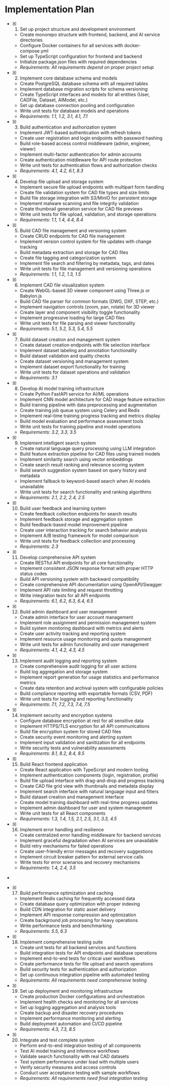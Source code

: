 # Implementation Plan

- [x] 1. Set up project structure and development environment





  - Create monorepo structure with frontend, backend, and AI service directories
  - Configure Docker containers for all services with docker-compose.yml
  - Set up TypeScript configuration for frontend and backend
  - Initialize package.json files with required dependencies
  - _Requirements: All requirements depend on proper project setup_

- [x] 2. Implement core database schema and models





  - Create PostgreSQL database schema with all required tables
  - Implement database migration scripts for schema versioning
  - Create TypeScript interfaces and models for all entities (User, CADFile, Dataset, AIModel, etc.)
  - Set up database connection pooling and configuration
  - Write unit tests for database models and operations
  - _Requirements: 1.1, 1.2, 3.1, 4.1, 7.1_

- [x] 3. Build authentication and authorization system




  - Implement JWT-based authentication with refresh tokens
  - Create user registration and login endpoints with password hashing
  - Build role-based access control middleware (admin, engineer, viewer)
  - Implement multi-factor authentication for admin accounts
  - Create authentication middleware for API route protection
  - Write unit tests for authentication flows and authorization checks
  - _Requirements: 4.1, 4.2, 6.1, 8.3_

- [x] 4. Develop file upload and storage system





  - Implement secure file upload endpoints with multipart form handling
  - Create file validation system for CAD file types and size limits
  - Build file storage integration with S3/MinIO for persistent storage
  - Implement malware scanning and file integrity validation
  - Create thumbnail generation service for CAD file previews
  - Write unit tests for file upload, validation, and storage operations
  - _Requirements: 1.1, 1.4, 4.4, 8.4_

- [x] 5. Build CAD file management and versioning system







  - Create CRUD endpoints for CAD file management
  - Implement version control system for file updates with change tracking
  - Build metadata extraction and storage for CAD files
  - Create file tagging and categorization system
  - Implement file search and filtering by metadata, tags, and dates
  - Write unit tests for file management and versioning operations
  - _Requirements: 1.1, 1.2, 1.3, 1.5_

- [x] 6. Implement CAD file visualization system





  - Create WebGL-based 3D viewer component using Three.js or Babylon.js
  - Build CAD file parser for common formats (DWG, DXF, STEP, etc.)
  - Implement navigation controls (zoom, pan, rotate) for 3D viewer
  - Create layer and component visibility toggle functionality
  - Implement progressive loading for large CAD files
  - Write unit tests for file parsing and viewer functionality
  - _Requirements: 5.1, 5.2, 5.3, 5.4, 5.5_

- [x] 7. Build dataset creation and management system





  - Create dataset creation endpoints with file selection interface
  - Implement dataset labeling and annotation functionality
  - Build dataset validation and quality checks
  - Create dataset versioning and management system
  - Implement dataset export functionality for training
  - Write unit tests for dataset operations and validation
  - _Requirements: 3.1_

- [x] 8. Develop AI model training infrastructure





  - Create Python FastAPI service for AI/ML operations
  - Implement CNN model architecture for CAD image feature extraction
  - Build training pipeline with data preprocessing and augmentation
  - Create training job queue system using Celery and Redis
  - Implement real-time training progress tracking and metrics display
  - Build model evaluation and performance assessment tools
  - Write unit tests for training pipeline and model operations
  - _Requirements: 3.2, 3.3, 3.5_

- [x] 9. Implement intelligent search system




  - Create natural language query processing using LLM integration
  - Build feature extraction pipeline for CAD files using trained models
  - Implement similarity search using vector embeddings
  - Create search result ranking and relevance scoring system
  - Build search suggestion system based on query history and metadata
  - Implement fallback to keyword-based search when AI models unavailable
  - Write unit tests for search functionality and ranking algorithms
  - _Requirements: 2.1, 2.2, 2.4, 2.5_

- [x] 10. Build user feedback and learning system




  - Create feedback collection endpoints for search results
  - Implement feedback storage and aggregation system
  - Build feedback-based model improvement pipeline
  - Create user interaction tracking for search behavior analysis
  - Implement A/B testing framework for model comparison
  - Write unit tests for feedback collection and processing
  - _Requirements: 2.3_

- [x] 11. Develop comprehensive API system





  - Create RESTful API endpoints for all core functionality
  - Implement consistent JSON response format with proper HTTP status codes
  - Build API versioning system with backward compatibility
  - Create comprehensive API documentation using OpenAPI/Swagger
  - Implement API rate limiting and request throttling
  - Write integration tests for all API endpoints
  - _Requirements: 6.1, 6.2, 6.3, 6.4, 6.5_

- [x] 12. Build admin dashboard and user management







  - Create admin interface for user account management
  - Implement role assignment and permission management system
  - Build system monitoring dashboard with metrics and alerts
  - Create user activity tracking and reporting system
  - Implement resource usage monitoring and quota management
  - Write unit tests for admin functionality and user management
  - _Requirements: 4.1, 4.2, 4.3, 4.5_

- [x] 13. Implement audit logging and reporting system





  - Create comprehensive audit logging for all user actions
  - Build log aggregation and storage system
  - Implement report generation for usage statistics and performance metrics
  - Create data retention and archival system with configurable policies
  - Build compliance reporting with exportable formats (CSV, PDF)
  - Write unit tests for logging and reporting functionality
  - _Requirements: 7.1, 7.2, 7.3, 7.4, 7.5_

- [x] 14. Implement security and encryption systems





  - Configure database encryption at rest for all sensitive data
  - Implement HTTPS/TLS encryption for all API communications
  - Build file encryption system for stored CAD files
  - Create security event monitoring and alerting system
  - Implement input validation and sanitization for all endpoints
  - Write security tests and vulnerability assessments
  - _Requirements: 8.1, 8.2, 8.4, 8.5_



- [x] 15. Build React frontend application



  - Create React application with TypeScript and modern tooling
  - Implement authentication components (login, registration, profile)
  - Build file upload interface with drag-and-drop and progress tracking
  - Create CAD file grid view with thumbnails and metadata display
  - Implement search interface with natural language input and filters
  - Build dataset creation and management interface
  - Create model training dashboard with real-time progress updates
  - Implement admin dashboard for user and system management
  - Write unit tests for all React components
  - _Requirements: 1.3, 1.4, 1.5, 2.1, 2.5, 3.1, 3.3, 4.5_

- [x] 16. Implement error handling and resilience
  - Create centralized error handling middleware for backend services
  - Implement graceful degradation when AI services are unavailable
  - Build retry mechanisms for failed operations
  - Create user-friendly error messages and recovery suggestions
  - Implement circuit breaker pattern for external service calls
  - Write tests for error scenarios and recovery mechanisms
  - _Requirements: 1.4, 2.4, 3.5_
-
 

- [x] 17. Build performance optimization and caching



  - Implement Redis caching for frequently accessed data
  - Create database query optimization with proper indexing
  - Build CDN integration for static asset delivery
  - Implement API response compression and optimization
  - Create background job processing for heavy operations
  - Write performance tests and benchmarking
  - _Requirements: 5.5, 6.3_


- [x] 18. Implement comprehensive testing suite



  - Create unit tests for all backend services and functions
  - Build integration tests for API endpoints and database operations
  - Implement end-to-end tests for critical user workflows
  - Create performance tests for file upload and search operations
  - Build security tests for authentication and authorization
  - Set up continuous integration pipeline with automated testing
  - _Requirements: All requirements need comprehensive testing_

- [x] 19. Set up deployment and monitoring infrastructure





  - Create production Docker configurations and orchestration
  - Implement health checks and monitoring for all services
  - Set up logging aggregation and analysis tools
  - Create backup and disaster recovery procedures
  - Implement performance monitoring and alerting
  - Build deployment automation and CI/CD pipeline
  - _Requirements: 4.3, 7.3, 8.5_

- [x] 20. Integrate and test complete system





  - Perform end-to-end integration testing of all components
  - Test AI model training and inference workflows
  - Validate search functionality with real CAD datasets
  - Test system performance under load with multiple users
  - Verify security measures and access controls
  - Conduct user acceptance testing with sample workflows
  - _Requirements: All requirements need final integration testing_